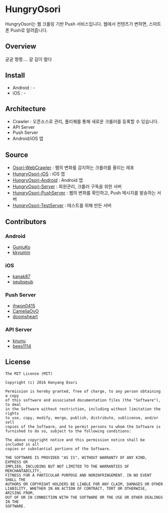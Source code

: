# HungryOsori
HungryOsori는 웹 크롤링 기반 Push 서비스입니다. 웹에서 컨텐츠가 변하면, 스마트폰 Push로 알려줍니다.

## Overview
굳굳 짱짱.... 갈 길이 멀다

## Install
* Android : -
* iOS : -

## Architecture

* Crawler : 오픈소스로 관리, 풀리퀘를 통해 새로운 크롤러를 등록할 수 있습니다.
* API Server
* Push Server
* Android/iOS 앱

## Source
* [Osori-WebCrawler](https://github.com/HyOsori/Osori-WebCrawler) : 웹의 변화를 감지하는 크롤러를 올리는 레포
* [HungryOsori-iOS](https://github.com/HyOsori/HungryOsori-iOS) : iOS 앱
* [HungryOsori-Android](https://github.com/HyOsori/HungryOsori-Android) : Android 앱
* [HungryOsori-Server](https://github.com/HyOsori/HungryOsori-Server) : 회원관리, 크롤러 구독을 위한 서버 
* [HungryOsori-PushServer](https://github.com/HyOsori/HungryOsori-PushServer) : 웹의 변화를 확인하고, Push 메시지를 발송하는 서버
* [HungryOsori-TestServer](https://github.com/HyOsori/HungryOsori-TestServer) : 테스트를 위해 만든 서버 

## Contributors
### Android
* [GunjuKo](https://github.com/GunjuKo)
* [kkyumin](https://github.com/kkyumin)

### iOS
* [kanak87](https://github.com/kanak87)
* [seubseub](https://github.com/seubseub)

### Push Server
* [jhwon0415](https://github.com/jhwon0415)
* [CameliaOvO](https://github.com/CameliaOvO)
* [doomsheart](https://github.com/doomsheart)

### API Server
* [knunu](https://github.com/knunu)
* [bees1114](https://github.com/bees1114)

## License
```
The MIT License (MIT)

Copyright (c) 2016 Hanyang Osori

Permission is hereby granted, free of charge, to any person obtaining a copy
of this software and associated documentation files (the "Software"), to deal
in the Software without restriction, including without limitation the rights
to use, copy, modify, merge, publish, distribute, sublicense, and/or sell
copies of the Software, and to permit persons to whom the Software is
furnished to do so, subject to the following conditions:

The above copyright notice and this permission notice shall be included in all
copies or substantial portions of the Software.

THE SOFTWARE IS PROVIDED "AS IS", WITHOUT WARRANTY OF ANY KIND, EXPRESS OR
IMPLIED, INCLUDING BUT NOT LIMITED TO THE WARRANTIES OF MERCHANTABILITY,
FITNESS FOR A PARTICULAR PURPOSE AND NONINFRINGEMENT. IN NO EVENT SHALL THE
AUTHORS OR COPYRIGHT HOLDERS BE LIABLE FOR ANY CLAIM, DAMAGES OR OTHER
LIABILITY, WHETHER IN AN ACTION OF CONTRACT, TORT OR OTHERWISE, ARISING FROM,
OUT OF OR IN CONNECTION WITH THE SOFTWARE OR THE USE OR OTHER DEALINGS IN THE
SOFTWARE.
```

